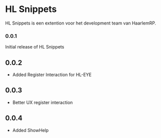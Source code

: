 <!-- @format -->

# HL Snippets

HL Snippets is een extention voor het development team van HaarlemRP.

### 0.0.1

Initial release of HL Snippets

## 0.0.2

-   Added Register Interaction for HL-EYE

## 0.0.3

-   Better UX register interaction

## 0.0.4

-   Added ShowHelp
